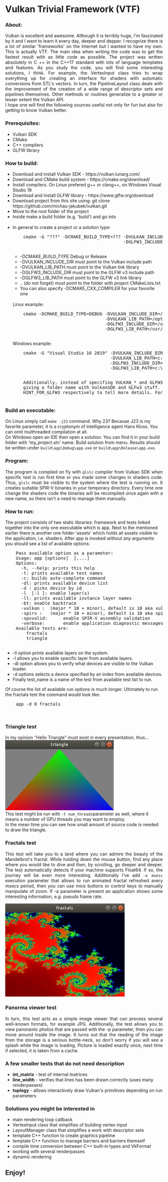 <h1>Vulkan Trivial Framework (VTF)</h1>

<h3>About:</h3>
<p align="justify">
Vulkan is excellent and awesome. Although it is terribly huge, I'm fascinated by it and I want to learn it every day, deeper and depper. I recognize there is a lot of similar 'frameworks' on the Internet but I wanted to have my own. This is actually VTF. The main idea when writing the code was to get the fastest result with as little code as possible. The project was written absolutely in C ++ in the C++17 standard with lots of language templates and features. As you study the code, you will find some interesting solutions, I think. For example, the VertexInput class tries to wrap everything up for creating an interface for shaders with automatic conversions from STL's vectors. In turn, the PipelineLayout class deals with the improvement of the creation of a wide range of descriptor sets and pipelines themselves. Other methods or routines generalize to a greater or lesser extent the Vulkan API.<br>I hope one will find the following sources useful not only for fun but also for getting to know Vulkan better.</p> 
<h3>Prerequisites:</h3>
<ul>
  <li>Vulkan SDK</li>
  <li>CMake</li>
  <li>C++ compilers</li>
  <li>GLFW library</li>
</ul>

<h3>How to build:</h3>
<ul>
  <li>Download and install Vulkan SDK   - https://vulkan.lunarg.com/</li>
  <li>Download and CMake build system   - https://cmake.org/download/</li>
  <li>Install compilers. On Linux prefered g++ or clang++, on Windows Visual Studio 19</li>
  <li>Download and install GLFW library - https://www.glfw.org/download</li>
  <li>Download project from this site using: git clone https://github.com/michau-jakubek/vulkan.git</li>
  <li>Move to the root folder of the project</li>
  <li>Inside make a build folder (e.g. 'build') and go into</li>
  <BR />
  <li>In general to create a project or a solution type:
  <pre>
    cmake -G "???" -DCMAKE_BUILD_TYPE=??? -DVULKAN_INCLUDE_DIR=??? -DVULKAN_LIB_PATH=???
                                          -DGLFW3_INCLUDE_DIR=???  -DGLFW3_LIB_PATH=??? ..
  </pre>
  <ul>
    <li>-DCMAKE_BUILD_TYPE    Debug or Release</li>
    <li>-DVULKAN_INCLUDE_DIR  must point to the Vulkan include path</li>
    <li>-DVULKAN_LIB_PATH     must point to the Vulkan link library</li>
    <li>-DGLFW3_INCLUDE_DIR  must point to the GLFW v3 include path</li>
    <li>-DGLFW3_LIB_PATH      must point to the GLFW v3 link library</li>
    <li>.. (do not forget)    must point to the folder with project CMakeLists.txt</li>
    <li>You can also specify -DCMAKE_CXX_COMPILER for your favorite one</li>
  </ul>
  <BR />
    Linux example:
    <pre>
    cmake -DCMAKE_BUILD_TYPE=DEBUG -DVULKAN_INCLUDE_DIR=/opt/vulkan/1.3.204.1/x86_64/include \
                                   -DVULKAN_LIB_PATH=/opt/vulkan/1.3.204.1/x86_64/lib/libvulkan.so \
                                   -DGLFW3_INCLUDE_DIR=/usr/include \
                                   -DGLFW3_LIB_PATH=/usr/lib/x86_64-linux-gnu/libglfw.so.3 ..
    </pre>
    Windows example:
    <pre>
    cmake -G "Visual Studio 16 2019" -DVULKAN_INCLUDE_DIR=c:\\VulkanSDK\\1.3.216.0\\Include ^
                                     -DVULKAN_LIB_PATH=c:\\VulkanSDK\\1.3.216.0\\Lib\\vulkan-1.lib ^
                                     -DGLFW3_INCLUDE_DIR=c:\\VulkanDeps\\glfw-3.3.8.bin.WIN64\\include ^
                                     -DGLFW3_LIB_PATH=c:\\VulkanDeps\\glfw-3.3.8.bin.WIN64\\lib-vc2019\\glfw3.lib ..
    </pre>
	<pre>
	Additionally, instead of specifing VULKAN_* and GLFW3_*, you can try LOOK_FOR_VULKAN and LOOK_FOR_GLFW
	giving a folder name with VulkanSDK and GLFw3 stuff. If they seem to be ambigous try HINT_FOR_VULKAN or
	HINT_FOR_GLFW3 respectively to tell more details. For example this would be VulkanSDK version like 1.3.204.1,Lib32.
	</pre>
    </li>
</ul>
<h3>Build an executable:</h3>
    On Linux simply call <code>make -j23</code> command. Why 23? Because J23 is my favorite parameter, it is a cryptonym of intelligence agent Hans Kloss. You can omit multhreaded compilation at all.
    <br>
    On Windows open an IDE then open a solution. You can find it in your build folder with 'my_project.sln' name. Build solution from menu. Results should be written under
    <code>build\app\Debug\app.exe</code> or <code>build\app\Release\app.exe</code>.
    
<h3>Program:</h3>
<p align="justify">The program is compiled on fly with <code>glslc</code> compiler from Vulkan SDK when specific test is run first time or you made some changes in shaders code. Thus, <code>glslc</code> must be visible to the system where the test is running on. It creates suitable SPIR-V binaries in your temporary directory. Every time one change the shaders code the binaries will be recompiled once again with a new name, so there isn't a need to manage them manually.</p>

<h3>How to run:</h3>
  The project consists of two static libraries: framework and tests linked together into the only one executable which is app.
  Next to the mentioned earlier there is another one folder 'assets' which holds all assets visible to the application, i.e. shaders.
  After app is invoked without any arguments you should see a list of available options:
<pre>
    Pass available option as a parameter:
    Usage: app [options] <test_name> [<test_param>,...]
    Options:
      -h, --help: prints this help
      -t: prints available test names
      -c: builds auto-complete command
      -dl: prints available device list
      -d <id>: picks device by id
      -l <layer> [-l <layer>]: enable layer(s)
      -ll: prints available instance layer names
      -bt: enable backtrace
      -vulkan <ver>:  (major * 10 + minor), default is 10 aka vulkan1.0
      -spirv <ver>:   (major * 10 + minor), default is 10 aka spirv1.0
      -spvvalid:      enable SPIR-V assembly validation
      -verbose:       enable application diagnostic messages
    Available tests are:
        fractals
        triangle
   </pre>
   <ul>
   <li>-ll option prints available layers on the system.</li>
   <li>-l  allows you to enable specific layer from available layers.</li>
   <li>-dl option allows you to verify what devices are visible to the Vulkan loader.</li>
   <li>-d  options selects a device specified by an index from available devices.</li>
   <li>Finally test_name is a name of the test from available test list to run.</li>
   </ul>
   Of course the list of available run options is much longer.
   Ultimately to run the fractals test the command would look like:
     <pre>    app -d 0 fractals</pre>
<br>
<h3>Triangle test</h3>
In my opinion "Hello Triangle" must exist in every presentation, thus...<BR />
<img src="triangle.png" alt="triangle" /><BR />
This test might be run with <code>-t num_threads</code>parameter as well, where it means a number of GPU threads you may want to
 employ.<BR />In the mean time you can see how small amount of source code is needed to draw the triangle.
<h3>Fractals test</h3>
<p align="justify">
This test will take you to a land where you can admire the beauty of the Mandelbrot's fractal. While holding down the mouse button, find any place where you would like to dive and then, by scrolling, go deeper and deeper. The test automatically detects if your machine supports Float64. If so, the journey will be even more interesting. Additionally I've add <code>-a msesc</code> execution parameter that allows to run animated fractal refreshed avery msecs period, then you can use mice buttons or control keys to manually manipulate of zoom.
If -a parameter is present an application shows some interesting information, e.g. pseudo frame rate.
</p>
<img src="fractals.png" alt="fractals" />
<h3>Panorma viewer test</h3>
<p align="justify">
In turn, this test acts as a simple image viewer that can process several well-known formats, for example JPG. 
Additionally, the test allows you to view panoramic photos that are passed with the -p parameter, then you can move
around inside the image. It turns out that the reading of the image from the storage is a serious bottle-neck, so don't
worry if you will see a splash while the image is loading. Picture is loaded exactly once, next time if selected, it is
taken from a cache.
</p>
<h3>A few smaller tests that do not need description</h3>
<ul>
  <li><b>int_matrix</b> - test of internal matrices</li>
  <li><b>line_width</b> - verifies that lines has been drawn correctly (uses many renderpasses)</li>
  <li><b>toplogy</b> - allows interactively draw Vulkan's primitives depending on run parameters</li>
</ul>
<h3>Solutions you might be interested in</h3>
<ul>
  <li>main rendering loop callback</li>
  <li>VertexInput class that simplifies of building vertex input</li>
  <li>LayoutManager class that simplifies a work with descriptor sets</li>
  <li>template C++ function to create graphics pipeline</li>
  <li>template C++ function to manage barriers and barriers themself</li>
  <li>compile time conversion between C++ built-in types and VkFormat</li>
  <li>working with several renderpasses</li>
  <li>dynamic rendering</li>
</ul>
<h2>Enjoy!</h2>

